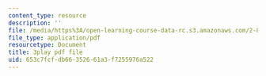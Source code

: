 ```yaml
---
content_type: resource
description: ''
file: /media/https%3A/open-learning-course-data-rc.s3.amazonaws.com/2-830j-control-of-manufacturing-processes-sma-6303-spring-2008/653c7fcfdb66352661a3f7255976a522_tQz6iktxQqM.pdf
file_type: application/pdf
resourcetype: Document
title: 3play pdf file
uid: 653c7fcf-db66-3526-61a3-f7255976a522
---
```

